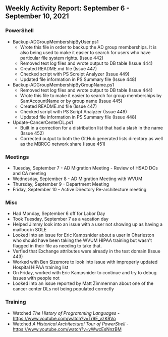 ## Weekly Activity Report: September 6 - September 10, 2021

### PowerShell
* Backup-ADGroupMembershipByUser.ps1
  * Wrote this file in order to backup the AD group memberships. It is also being used to make it easier to search for users who have particular file system rights. (Issue 442)
  * Removed text log files and wrote output to DB table (Issue 444)
  * Created README.md file (Issue 447)
  * Checked script with PS Screipt Analyzer (Issue 449)
  * Updated file information in PS Summary file (Issue 448)
* Backup-ADGroupMembershipByGroupName.ps1
  * Removed text log files and wrote output to DB table (Issue 444)
  * Wrote this file to make it easier to search for group memberships by SamAccountName or by group name (Issue 445)
  * Created README.md file (Issue 447)
  * Checked script with PS Script Analyzer (Issue 449)
  * Updated file information in PS Summary file (Issue 448)
* Update-CancerCenterDL.ps1
  * Built in a correction for a distribution list that had a slash in the name (Issue 452)
  * Corrected output to both the GitHub generated lists directory as well as the MBRCC network share (Issue 451)

### Meetings
* Tuesday, September 7 - AD Migration Meeting - Review of HSAD DCs and CA meeting
* Wednesday, September 8 - AD Migration Meeting with WVUM
* Thursday, September 9 - Department Meeting
* Friday, September 10 - Active Directory Re-architecture meeting

### Misc
* Had Monday, September 6 off for Labor Day
* Took Tuesday, September 7 as a vacation day
* Helped Jimmy look into an issue with a user not showing up as having a mailbox in SOLE
* Looked into an issue for Eric Kampsnider about a user in Charleston who should have been taking the WVUM HIPAA training but wasn't flagged in their file as needing to take that.
* Verfied that Exchange attributes were already in the test domain (Issue 443)
* Worked with Ben Sizemore to look into issue with improperly updated Hospital HIPAA training list
* On Friday, worked with Eric Kampsnider to continue and try to debug issues with people not
* Looked into an issue reported by Matt Zimmerman about one of the cancer center DLs not being populated correctly

### Training
* Watched *The History of Programming Languages* - https://www.youtube.com/watch?v=Tr9E_vzKRVo
* Watched *A Historical Architectural Tour of PowerShell* - https://www.youtube.com/watch?v=yWwcEsNnzBM
